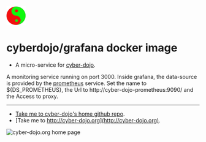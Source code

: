 
<img src="https://raw.githubusercontent.com/cyber-dojo/nginx/master/images/home_page_logo.png"
alt="cyber-dojo yin/yang logo" width="50px" height="50px"/>

# cyberdojo/grafana docker image

- A micro-service for [cyber-dojo](http://cyber-dojo.org).

A monitoring service running on port 3000.
Inside grafana, the data-source is provided by the
[prometheus](https://github.com/cyber-dojo/prometheus) service.
Set the name to ${DS_PROMETHEUS},
the Url to http://cyber-dojo-prometheus:9090/
and the Access to proxy.

- - - -

* [Take me to cyber-dojo's home github repo](https://github.com/cyber-dojo/cyber-dojo).
* [Take me to http://cyber-dojo.org](http://cyber-dojo.org).

![cyber-dojo.org home page](https://github.com/cyber-dojo/cyber-dojo/blob/master/shared/home_page_snaphot.png)
